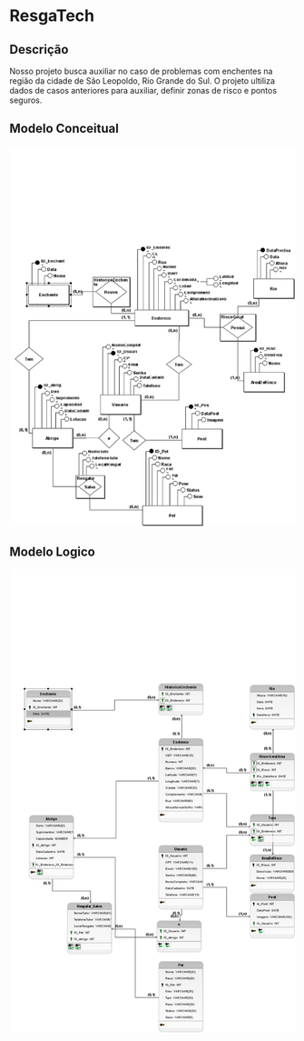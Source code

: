 # ResgaTech

## Descrição
Nosso projeto busca auxiliar no caso de problemas com enchentes na região da cidade de São Leopoldo, Rio Grande do Sul.
O projeto ultiliza dados de casos anteriores para auxiliar, definir zonas de risco e pontos seguros.

## Modelo Conceitual
<img src="https://github.com/riansantos21/P.I/blob/main/BrModelo/PI_Conceitual.png">

## Modelo Logico
<img src="https://github.com/riansantos21/P.I/blob/main/BrModelo/PI_Logico.png">

